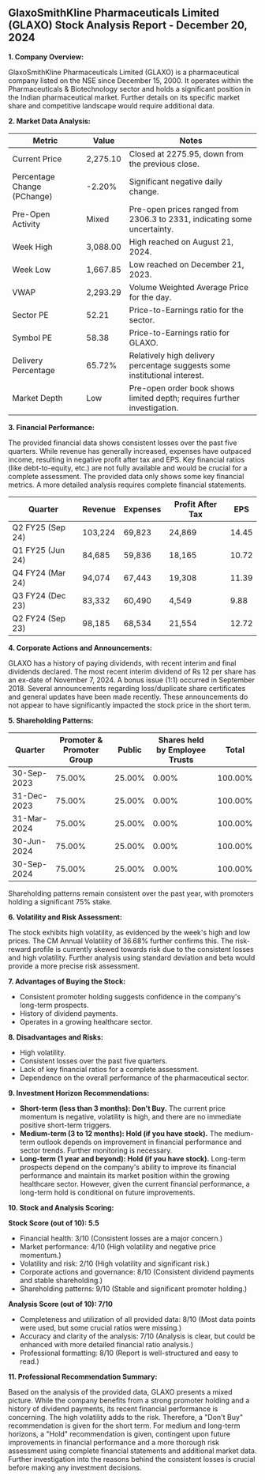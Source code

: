 ## GlaxoSmithKline Pharmaceuticals Limited (GLAXO) Stock Analysis Report - December 20, 2024

**1. Company Overview:**

GlaxoSmithKline Pharmaceuticals Limited (GLAXO) is a pharmaceutical company listed on the NSE since December 15, 2000.  It operates within the Pharmaceuticals & Biotechnology sector and holds a significant position in the Indian pharmaceutical market.  Further details on its specific market share and competitive landscape would require additional data.

**2. Market Data Analysis:**

| Metric                     | Value          | Notes                                                              |
|-----------------------------|-----------------|----------------------------------------------------------------------|
| Current Price               | 2,275.10       | Closed at 2275.95, down from the previous close.                     |
| Percentage Change (PChange) | -2.20%         | Significant negative daily change.                                   |
| Pre-Open Activity          | Mixed           | Pre-open prices ranged from 2306.3 to 2331, indicating some uncertainty.|
| Week High                   | 3,088.00       | High reached on August 21, 2024.                                    |
| Week Low                    | 1,667.85       | Low reached on December 21, 2023.                                   |
| VWAP                       | 2,293.29       | Volume Weighted Average Price for the day.                           |
| Sector PE                   | 52.21          | Price-to-Earnings ratio for the sector.                             |
| Symbol PE                   | 58.38          | Price-to-Earnings ratio for GLAXO.                                 |
| Delivery Percentage         | 65.72%         | Relatively high delivery percentage suggests some institutional interest.|
| Market Depth                | Low             | Pre-open order book shows limited depth; requires further investigation.|


**3. Financial Performance:**

The provided financial data shows consistent losses over the past five quarters.  While revenue has generally increased, expenses have outpaced income, resulting in negative profit after tax and EPS.  Key financial ratios (like debt-to-equity, etc.) are not fully available and would be crucial for a complete assessment.  The provided data only shows some key financial metrics.  A more detailed analysis requires complete financial statements.

| Quarter      | Revenue     | Expenses    | Profit After Tax | EPS     |
|--------------|-------------|-------------|-------------------|---------|
| Q2 FY25 (Sep 24)| 103,224     | 69,823      | 24,869           | 14.45   |
| Q1 FY25 (Jun 24)| 84,685      | 59,836      | 18,165           | 10.72   |
| Q4 FY24 (Mar 24)| 94,074      | 67,443      | 19,308           | 11.39   |
| Q3 FY24 (Dec 23)| 83,332      | 60,490      | 4,549            | 9.88    |
| Q2 FY24 (Sep 23)| 98,185      | 68,534      | 21,554           | 12.72   |


**4. Corporate Actions and Announcements:**

GLAXO has a history of paying dividends, with recent interim and final dividends declared.  The most recent interim dividend of Rs 12 per share has an ex-date of November 7, 2024.  A bonus issue (1:1) occurred in September 2018.  Several announcements regarding loss/duplicate share certificates and general updates have been made recently.  These announcements do not appear to have significantly impacted the stock price in the short term.

**5. Shareholding Patterns:**

| Quarter      | Promoter & Promoter Group | Public | Shares held by Employee Trusts | Total |
|--------------|---------------------------|--------|-------------------------------|-------|
| 30-Sep-2023  | 75.00%                     | 25.00% | 0.00%                          | 100.00%|
| 31-Dec-2023  | 75.00%                     | 25.00% | 0.00%                          | 100.00%|
| 31-Mar-2024  | 75.00%                     | 25.00% | 0.00%                          | 100.00%|
| 30-Jun-2024  | 75.00%                     | 25.00% | 0.00%                          | 100.00%|
| 30-Sep-2024  | 75.00%                     | 25.00% | 0.00%                          | 100.00%|

Shareholding patterns remain consistent over the past year, with promoters holding a significant 75% stake.

**6. Volatility and Risk Assessment:**

The stock exhibits high volatility, as evidenced by the week's high and low prices.  The CM Annual Volatility of 36.68% further confirms this.  The risk-reward profile is currently skewed towards risk due to the consistent losses and high volatility.  Further analysis using standard deviation and beta would provide a more precise risk assessment.

**7. Advantages of Buying the Stock:**

* Consistent promoter holding suggests confidence in the company's long-term prospects.
* History of dividend payments.
* Operates in a growing healthcare sector.

**8. Disadvantages and Risks:**

* High volatility.
* Consistent losses over the past five quarters.
* Lack of key financial ratios for a complete assessment.
* Dependence on the overall performance of the pharmaceutical sector.

**9. Investment Horizon Recommendations:**

* **Short-term (less than 3 months): Don't Buy.** The current price momentum is negative, volatility is high, and there are no immediate positive short-term triggers.
* **Medium-term (3 to 12 months): Hold (if you have stock).**  The medium-term outlook depends on improvement in financial performance and sector trends.  Further monitoring is necessary.
* **Long-term (1 year and beyond): Hold (if you have stock).**  Long-term prospects depend on the company's ability to improve its financial performance and maintain its market position within the growing healthcare sector.  However, given the current financial performance, a long-term hold is conditional on future improvements.


**10. Stock and Analysis Scoring:**

**Stock Score (out of 10): 5.5**

* Financial health: 3/10 (Consistent losses are a major concern.)
* Market performance: 4/10 (High volatility and negative price momentum.)
* Volatility and risk: 2/10 (High volatility and significant risk.)
* Corporate actions and governance: 8/10 (Consistent dividend payments and stable shareholding.)
* Shareholding patterns: 9/10 (Stable and significant promoter holding.)

**Analysis Score (out of 10): 7/10**

* Completeness and utilization of all provided data: 8/10 (Most data points were used, but some crucial ratios were missing.)
* Accuracy and clarity of the analysis: 7/10 (Analysis is clear, but could be enhanced with more detailed financial ratio analysis.)
* Professional formatting: 8/10 (Report is well-structured and easy to read.)


**11. Professional Recommendation Summary:**

Based on the analysis of the provided data, GLAXO presents a mixed picture. While the company benefits from a strong promoter holding and a history of dividend payments, its recent financial performance is concerning.  The high volatility adds to the risk.  Therefore, a "Don't Buy" recommendation is given for the short term.  For medium and long-term horizons, a "Hold" recommendation is given, contingent upon future improvements in financial performance and a more thorough risk assessment using complete financial statements and additional market data.  Further investigation into the reasons behind the consistent losses is crucial before making any investment decisions.
